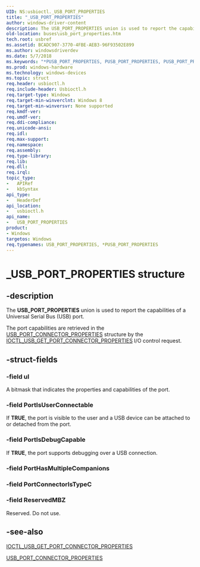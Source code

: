 ```yaml
---
UID: NS:usbioctl._USB_PORT_PROPERTIES
title: "_USB_PORT_PROPERTIES"
author: windows-driver-content
description: The USB_PORT_PROPERTIES union is used to report the capabilities of a Universal Serial Bus (USB) port.The port capabilities are retrieved in the USB_PORT_CONNECTOR_PROPERTIES structure by the IOCTL_USB_GET_PORT_CONNECTOR_PROPERTIES I/O control request.
old-location: buses\usb_port_properties.htm
tech.root: usbref
ms.assetid: BCADC907-3770-4FBE-AEB3-96F93502E899
ms.author: windowsdriverdev
ms.date: 5/7/2018
ms.keywords: "*PUSB_PORT_PROPERTIES, PUSB_PORT_PROPERTIES, PUSB_PORT_PROPERTIES union pointer [Buses], USB_PORT_PROPERTIES, USB_PORT_PROPERTIES union [Buses], _USB_PORT_PROPERTIES, buses.usb_port_properties, usbioctl/PUSB_PORT_PROPERTIES, usbioctl/USB_PORT_PROPERTIES"
ms.prod: windows-hardware
ms.technology: windows-devices
ms.topic: struct
req.header: usbioctl.h
req.include-header: Usbioctl.h
req.target-type: Windows
req.target-min-winverclnt: Windows 8
req.target-min-winversvr: None supported
req.kmdf-ver: 
req.umdf-ver: 
req.ddi-compliance: 
req.unicode-ansi: 
req.idl: 
req.max-support: 
req.namespace: 
req.assembly: 
req.type-library: 
req.lib: 
req.dll: 
req.irql: 
topic_type:
-	APIRef
-	kbSyntax
api_type:
-	HeaderDef
api_location:
-	usbioctl.h
api_name:
-	USB_PORT_PROPERTIES
product:
- Windows
targetos: Windows
req.typenames: USB_PORT_PROPERTIES, *PUSB_PORT_PROPERTIES
---
```


# _USB_PORT_PROPERTIES structure


## -description


The <b>USB_PORT_PROPERTIES</b> union is used to report the capabilities of a Universal Serial Bus (USB) port.

The  port capabilities are retrieved in the <a href="https://msdn.microsoft.com/library/windows/hardware/hh406265">USB_PORT_CONNECTOR_PROPERTIES</a> structure by the <a href="https://msdn.microsoft.com/library/windows/hardware/hh450863">IOCTL_USB_GET_PORT_CONNECTOR_PROPERTIES</a> I/O control request.


## -struct-fields




### -field ul

A bitmask that indicates the properties and capabilities of the port.


### -field PortIsUserConnectable

If <b>TRUE</b>, the port is visible to the user and a USB device can be attached to or detached from the port.


### -field PortIsDebugCapable

If <b>TRUE</b>, the port supports debugging over a USB connection.


### -field PortHasMultipleCompanions

 


### -field PortConnectorIsTypeC

 


### -field ReservedMBZ

Reserved. Do not use.


## -see-also




<a href="https://msdn.microsoft.com/library/windows/hardware/hh450863">IOCTL_USB_GET_PORT_CONNECTOR_PROPERTIES</a>



<a href="https://msdn.microsoft.com/library/windows/hardware/hh406265">USB_PORT_CONNECTOR_PROPERTIES</a>
 

 

